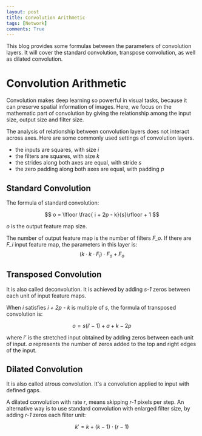 ```yaml
---
layout: post
title: Convolution Arithmetic
tags: [Network]
comments: True
---
```

<div class="message">
  This blog provides some formulas between the parameters of convolution layers. It will cover the standard convolution, transpose convolution, as well as dilated convolution.
</div>

# Convolution Arithmetic
Convolution makes deep learning so powerful in visual tasks, because it can preserve spatial information of images. Here, we focus on the mathematic part of convolution by giving the relationship among the input size, output size and filter size.

The analysis of relationship between convolution layers does not interact across axes. Here are some commonly used settings of convolution layers.

- the inputs are squares, with size *i*
- the filters are squares, with size *k*
- the strides along both axes are equal, with stride *s*
- the zero padding along both axes are equal, with padding *p*

## Standard Convolution

The formula of standard convolution:

$$
o = \lfloor \frac{ i + 2p - k}{s}\rfloor + 1
$$

*o* is the output feature map size.

The number of output feature map is the number of filters *F_o*. If there are *F_i* input feature map, the parameters in this layer is:
 $$(k \cdot k \cdot F_i) \cdot F_o + F_o$$


## Transposed Convolution

It is also called deconvolution. It is achieved by adding *s-1* zeros between each unit of input feature maps.

When *i* satisfies *i + 2p - k* is multiple of *s*, the formula of transposed convolution is:

$$
o = s (i' - 1) + a + k - 2p
$$

where *i'* is the stretched input obtained by adding zeros between each unit of input. *a* represents the number of zeros added to the top and right edges of the input.

## Dilated Convolution

It is also called atrous convolution. It's a convolution applied to input with defined gaps.

A dilated convolution with rate *r*, means skipping *r-1* pixels per step. An alternative way is to use standard convolution with enlarged filter size, by adding *r-1* zeros each filter unit:

$$
k' = k + (k - 1) \cdot (r - 1)
$$
